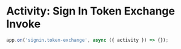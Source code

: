 # Activity: Sign In Token Exchange Invoke

<!-- langtabs-start -->
```typescript
app.on('signin.token-exchange', async ({ activity }) => {});
```
<!-- langtabs-end -->
